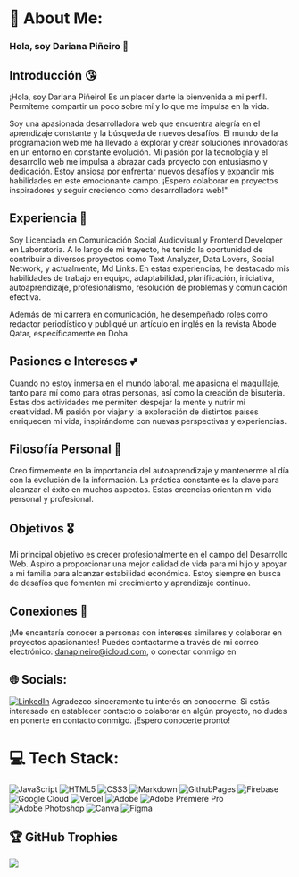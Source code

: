 # 💫 About Me:

### Hola, soy Dariana Piñeiro 👋

## Introducción 😘
¡Hola, soy Dariana Piñeiro! Es un placer darte la bienvenida a mi perfil. Permíteme compartir un poco sobre mí y lo que me impulsa en la vida. 

Soy una apasionada desarrolladora web que encuentra alegría en el aprendizaje constante y la búsqueda de nuevos desafíos. El mundo de la programación web me ha llevado a explorar y crear soluciones innovadoras en un entorno en constante evolución. Mi pasión por la tecnología y el desarrollo web me impulsa a abrazar cada proyecto con entusiasmo y dedicación. Estoy ansiosa por enfrentar nuevos desafíos y expandir mis habilidades en este emocionante campo. ¡Espero colaborar en proyectos inspiradores y seguir creciendo como desarrolladora web!"

## Experiencia 🧠
Soy Licenciada en Comunicación Social Audiovisual y Frontend Developer en Laboratoria. A lo largo de mi trayecto, he tenido la oportunidad de contribuir a diversos proyectos como Text Analyzer, Data Lovers, Social Network, y actualmente, Md Links. En estas experiencias, he destacado mis habilidades de trabajo en equipo, adaptabilidad, planificación, iniciativa, autoaprendizaje, profesionalismo, resolución de problemas y comunicación efectiva.

Además de mi carrera en comunicación, he desempeñado roles como redactor periodístico y publiqué un artículo en inglés en la revista Abode Qatar, específicamente en Doha.

## Pasiones e Intereses 💕
Cuando no estoy inmersa en el mundo laboral, me apasiona el maquillaje, tanto para mí como para otras personas, así como la creación de bisutería. Estas dos actividades me permiten despejar la mente y nutrir mi creatividad. Mi pasión por viajar y la exploración de distintos países enriquecen mi vida, inspirándome con nuevas perspectivas y experiencias.

## Filosofía Personal 🙌
Creo firmemente en la importancia del autoaprendizaje y mantenerme al día con la evolución de la información. La práctica constante es la clave para alcanzar el éxito en muchos aspectos. Estas creencias orientan mi vida personal y profesional.

## Objetivos 🎖️
Mi principal objetivo es crecer profesionalmente en el campo del Desarrollo Web. Aspiro a proporcionar una mejor calidad de vida para mi hijo y apoyar a mi familia para alcanzar estabilidad económica. Estoy siempre en busca de desafíos que fomenten mi crecimiento y aprendizaje continuo.

## Conexiones 💬
¡Me encantaría conocer a personas con intereses similares y colaborar en proyectos apasionantes! Puedes contactarme a través de mi correo electrónico: [danapineiro@icloud.com](mailto:danapineiro@icloud.com), o conectar conmigo en 
## 🌐 Socials:
[![LinkedIn](https://img.shields.io/badge/LinkedIn-%230077B5.svg?logo=linkedin&logoColor=white)](https://linkedin.com/in/www.linkedin.com/in/dariana-pineiro) 
Agradezco sinceramente tu interés en conocerme. Si estás interesado en establecer contacto o colaborar en algún proyecto, no dudes en ponerte en contacto conmigo. ¡Espero conocerte pronto!

# 💻 Tech Stack:
![JavaScript](https://img.shields.io/badge/javascript-%23323330.svg?style=for-the-badge&logo=javascript&logoColor=%23F7DF1E) ![HTML5](https://img.shields.io/badge/html5-%23E34F26.svg?style=for-the-badge&logo=html5&logoColor=white) ![CSS3](https://img.shields.io/badge/css3-%231572B6.svg?style=for-the-badge&logo=css3&logoColor=white) ![Markdown](https://img.shields.io/badge/markdown-%23000000.svg?style=for-the-badge&logo=markdown&logoColor=white) ![GithubPages](https://img.shields.io/badge/github%20pages-121013?style=for-the-badge&logo=github&logoColor=white) ![Firebase](https://img.shields.io/badge/firebase-%23039BE5.svg?style=for-the-badge&logo=firebase) ![Google Cloud](https://img.shields.io/badge/GoogleCloud-%234285F4.svg?style=for-the-badge&logo=google-cloud&logoColor=white) ![Vercel](https://img.shields.io/badge/vercel-%23000000.svg?style=for-the-badge&logo=vercel&logoColor=white) ![Adobe](https://img.shields.io/badge/adobe-%23FF0000.svg?style=for-the-badge&logo=adobe&logoColor=white) ![Adobe Premiere Pro](https://img.shields.io/badge/Adobe%20Premiere%20Pro-9999FF.svg?style=for-the-badge&logo=Adobe%20Premiere%20Pro&logoColor=white) ![Adobe Photoshop](https://img.shields.io/badge/adobe%20photoshop-%2331A8FF.svg?style=for-the-badge&logo=adobe%20photoshop&logoColor=white) ![Canva](https://img.shields.io/badge/Canva-%2300C4CC.svg?style=for-the-badge&logo=Canva&logoColor=white) ![Figma](https://img.shields.io/badge/figma-%23F24E1E.svg?style=for-the-badge&logo=figma&logoColor=white)

## 🏆 GitHub Trophies
![](https://github-profile-trophy.vercel.app/?username=danapineiro&theme=monokai&no-frame=false&no-bg=true&margin-w=4)


<!-- Proudly created with GPRM ( https://gprm.itsvg.in ) -->
